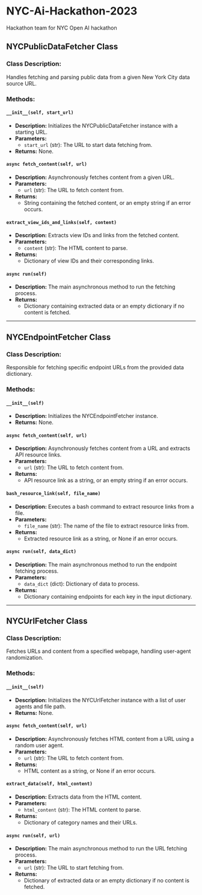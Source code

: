 # NYC-Ai-Hackathon-2023
Hackathon team for NYC Open AI hackathon


## NYCPublicDataFetcher Class

### Class Description:
Handles fetching and parsing public data from a given New York City data source URL.

### Methods:

#### `__init__(self, start_url)`
  - **Description:** Initializes the NYCPublicDataFetcher instance with a starting URL.
  - **Parameters:** 
    - `start_url` (str): The URL to start data fetching from.
  - **Returns:** None.

#### `async fetch_content(self, url)`
  - **Description:** Asynchronously fetches content from a given URL.
  - **Parameters:** 
    - `url` (str): The URL to fetch content from.
  - **Returns:** 
    - String containing the fetched content, or an empty string if an error occurs.

#### `extract_view_ids_and_links(self, content)`
  - **Description:** Extracts view IDs and links from the fetched content.
  - **Parameters:** 
    - `content` (str): The HTML content to parse.
  - **Returns:** 
    - Dictionary of view IDs and their corresponding links.

#### `async run(self)`
  - **Description:** The main asynchronous method to run the fetching process.
  - **Returns:** 
    - Dictionary containing extracted data or an empty dictionary if no content is fetched.

---

## NYCEndpointFetcher Class

### Class Description:
Responsible for fetching specific endpoint URLs from the provided data dictionary.

### Methods:

#### `__init__(self)`
  - **Description:** Initializes the NYCEndpointFetcher instance.
  - **Returns:** None.

#### `async fetch_content(self, url)`
  - **Description:** Asynchronously fetches content from a URL and extracts API resource links.
  - **Parameters:** 
    - `url` (str): The URL to fetch content from.
  - **Returns:** 
    - API resource link as a string, or an empty string if an error occurs.

#### `bash_resource_link(self, file_name)`
  - **Description:** Executes a bash command to extract resource links from a file.
  - **Parameters:** 
    - `file_name` (str): The name of the file to extract resource links from.
  - **Returns:** 
    - Extracted resource link as a string, or None if an error occurs.

#### `async run(self, data_dict)`
  - **Description:** The main asynchronous method to run the endpoint fetching process.
  - **Parameters:** 
    - `data_dict` (dict): Dictionary of data to process.
  - **Returns:** 
    - Dictionary containing endpoints for each key in the input dictionary.

---

## NYCUrlFetcher Class

### Class Description:
Fetches URLs and content from a specified webpage, handling user-agent randomization.

### Methods:

#### `__init__(self)`
  - **Description:** Initializes the NYCUrlFetcher instance with a list of user agents and file path.
  - **Returns:** None.

#### `async fetch_content(self, url)`
  - **Description:** Asynchronously fetches HTML content from a URL using a random user agent.
  - **Parameters:** 
    - `url` (str): The URL to fetch content from.
  - **Returns:** 
    - HTML content as a string, or None if an error occurs.

#### `extract_data(self, html_content)`
  - **Description:** Extracts data from the HTML content.
  - **Parameters:** 
    - `html_content` (str): The HTML content to parse.
  - **Returns:** 
    - Dictionary of category names and their URLs.

#### `async run(self, url)`
  - **Description:** The main asynchronous method to run the URL fetching process.
  - **Parameters:** 
    - `url` (str): The URL to start fetching from.
  - **Returns:** 
    - Dictionary of extracted data or an empty dictionary if no content is fetched.
